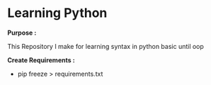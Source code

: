 <h1>Learning Python</h1>

<b> Purpose : </b>
	<p>
		This Repository I make for learning syntax in python basic until oop
	</p>
	
<b> Create Requirements : </b>
	<ul>
		<li>pip freeze > requirements.txt</li>
	</ul>
